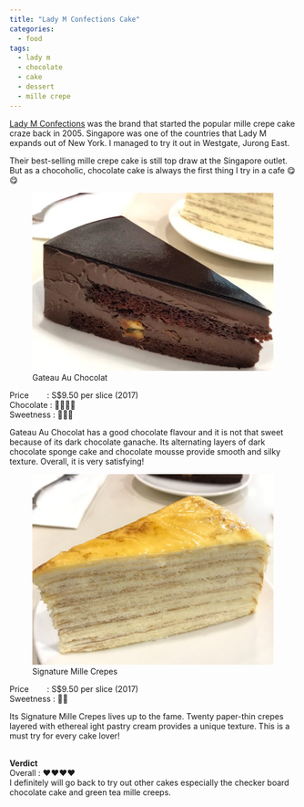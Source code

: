```yaml
---
title: "Lady M Confections Cake"
categories:
  - food
tags:
  - lady m
  - chocolate
  - cake
  - dessert
  - mille crepe
---
```


[Lady M Confections](http://www.ladym.com.sg/) was the brand that started the popular mille crepe cake craze back in 2005. Singapore was one of the countries that Lady M expands out of New York. I managed to try it out in Westgate, Jurong East. <br/>

Their best-selling mille crepe cake is still top draw at the Singapore outlet. But as a chocoholic, chocolate cake is always the first thing I try in a cafe :yum::yum:

<figure>
  <a href="/assets/images/post/2017-11-12-lady-m-cake/ChocolateCake.jpg"><img src="/assets/images/post/2017-11-12-lady-m-cake/ChocolateCake.jpg"></a>
  <figcaption>Gateau Au Chocolat </figcaption>
</figure>

Price &emsp;&emsp;: S$9.50 per slice (2017) <br/> 
Chocolate : :chocolate_bar::chocolate_bar::chocolate_bar::chocolate_bar: <br/>
Sweetness : :candy::candy::candy: <br/>

Gateau Au Chocolat has a good chocolate flavour and it is not that sweet because of its dark chocolate ganache. Its alternating layers of dark chocolate sponge cake and chocolate mousse provide smooth and silky texture. Overall, it is very satisfying! <br/>

<figure>
  <a href="/assets/images/post/2017-11-12-lady-m-cake/SignatureCake.jpg"><img src="/assets/images/post/2017-11-12-lady-m-cake/SignatureCake.jpg"></a>
  <figcaption>Signature Mille Crepes </figcaption>
</figure>

Price &emsp;&emsp;: S$9.50 per slice (2017) <br/>
Sweetness : :candy::candy: <br/>

Its Signature Mille Crepes lives up to the fame. Twenty paper-thin crepes layered with ethereal ight pastry cream provides a unique texture. This is a must try for every cake lover! <br/><br/>




**Verdict** <br/>
Overall : :heart::heart::heart::heart:  <br/>
I definitely will go back to try out other cakes especially the checker board chocolate cake and green tea mille creeps. 







